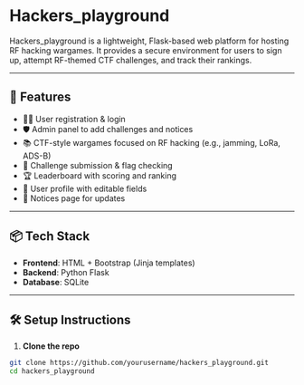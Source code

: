 # Hackers_playground

Hackers_playground is a lightweight, Flask-based web platform for hosting RF hacking wargames. It provides a secure environment for users to sign up, attempt RF-themed CTF challenges, and track their rankings.

---

## 🚀 Features

- 🧑‍💻 User registration & login
- 🛡️ Admin panel to add challenges and notices
- 📚 CTF-style wargames focused on RF hacking (e.g., jamming, LoRa, ADS-B)
- 🧩 Challenge submission & flag checking
- 🏆 Leaderboard with scoring and ranking
- 📝 User profile with editable fields
- 📢 Notices page for updates

---

## 📦 Tech Stack

- **Frontend**: HTML + Bootstrap (Jinja templates)
- **Backend**: Python Flask
- **Database**: SQLite

---

## 🛠️ Setup Instructions

1. **Clone the repo**

```bash
git clone https://github.com/yourusername/hackers_playground.git
cd hackers_playground
```